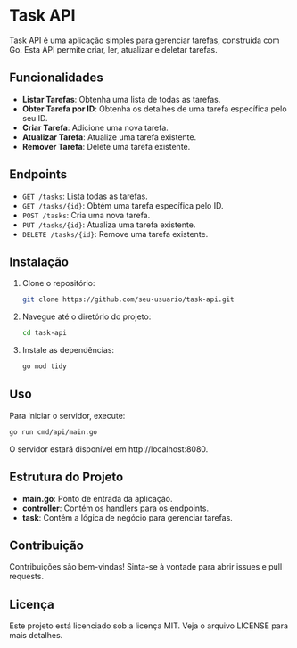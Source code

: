 # Task API

Task API é uma aplicação simples para gerenciar tarefas, construída com Go. Esta API permite criar, ler, atualizar e deletar tarefas.

## Funcionalidades

- **Listar Tarefas**: Obtenha uma lista de todas as tarefas.
- **Obter Tarefa por ID**: Obtenha os detalhes de uma tarefa específica pelo seu ID.
- **Criar Tarefa**: Adicione uma nova tarefa.
- **Atualizar Tarefa**: Atualize uma tarefa existente.
- **Remover Tarefa**: Delete uma tarefa existente.

## Endpoints

- `GET /tasks`: Lista todas as tarefas.
- `GET /tasks/{id}`: Obtém uma tarefa específica pelo ID.
- `POST /tasks`: Cria uma nova tarefa.
- `PUT /tasks/{id}`: Atualiza uma tarefa existente.
- `DELETE /tasks/{id}`: Remove uma tarefa existente.

## Instalação

1. Clone o repositório:
    ```sh
    git clone https://github.com/seu-usuario/task-api.git
    ```
2. Navegue até o diretório do projeto:
    ```sh
    cd task-api
    ```
3. Instale as dependências:
    ```sh
    go mod tidy
    ```

## Uso

Para iniciar o servidor, execute:
```sh
go run cmd/api/main.go
```

O servidor estará disponível em http://localhost:8080.

## Estrutura do Projeto

- **main.go**: Ponto de entrada da aplicação.
- **controller**: Contém os handlers para os endpoints.
- **task**: Contém a lógica de negócio para gerenciar tarefas.

## Contribuição
Contribuições são bem-vindas! Sinta-se à vontade para abrir issues e pull requests.

## Licença
Este projeto está licenciado sob a licença MIT. Veja o arquivo LICENSE para mais detalhes.